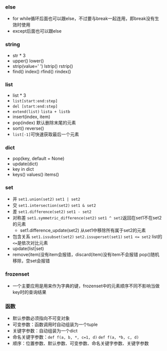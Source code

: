 ### else
- for while循环后面也可以跟else，不过要与break一起连用，即break没有生效时使用
- except后面也可以跟else

### string
- str * 3
- upper() lower()
- strip(value=' ') lstrip() rstrip()
- find() index() rfind() rindex()

### list
- list * 3
- `list[start:end:step]`
- `del [start:end:step]`
- `extend(list)` `lista + listb`
- insert(index, item)
- pop(index) 默认删除末尾的元素
- sort() reverse()
- `list[-1]`可快速获取最后一个元素

### dict
- pop(key, default = None)
- update(dict)
- key in dict
- keys() values() items()

### set
- 并 `set1.union(set2)` `set1 | set2`
- 交 `set1.intersection(set2)` `set1 & set2`
- 差 `set1.difference(set2)` `set1 - set2`
- 对称差 `set1.symmetric_difference(set2)` `set1 ^ set2`返回在set1不在set2的元素
  - set1.difference_update(set2) 从set1中移除所有属于set2的元素
- 包含关系 `set1.issubset(set2)` `set2.issuperset(set1)` `set1 <= set2` list的`<=`是依次对比元素
- update(list|set)
- remove(item)没有item会报错，discard(item)没有item不会报错 pop()随机移除，空set会报错

### frozenset
- 一个主要应用是用来作为字典的键，frozenset中的元素顺序不同不影响当做key时的查询结果

### 函数
- 默认参数必须指向不可变对象
- 可变参数：函数调用时自动组装为一个tuple
- 关键字参数：自动组装为一个dict
- 命名关键字参数：`def f(a, b, *, c=1, d)` `def f(a, *b, c, d)`
- 顺序：位置参数、默认参数、可变参数、命名关键字参数、关键字参数
